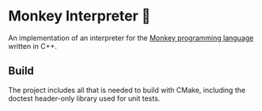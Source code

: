# Monkey Interpreter 🐒
An implementation of an interpreter for the [Monkey programming language](https://monkeylang.org/) written in C++.

## Build
The project includes all that is needed to build with CMake, including the doctest header-only library used for unit tests.
